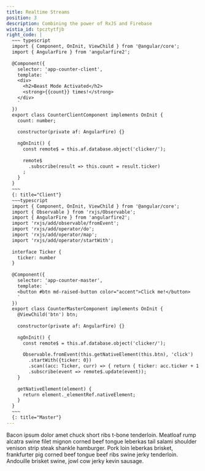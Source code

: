 ```yaml
---
title: Realtime Streams
position: 3
description: Combining the power of RxJS and Firebase
wistia_id: tpcztytfjb
right_code: |
  ~~~ typescript
  import { Component, OnInit, ViewChild } from '@angular/core';
  import { AngularFire } from 'angularfire2';
  
  @Component({
    selector: 'app-counter-client',
    template: `
    <div>
      <h2>Beast Mode Activated</h2>
      <strong>{{count}} times!</strong>
    </div>
    `
  })
  export class CounterClientComponent implements OnInit {
    count: number;
  
    constructor(private af: AngularFire) {}
  
    ngOnInit() {
      const remote$ = this.af.database.object('clicker/');
  
      remote$
        .subscribe(result => this.count = result.ticker)
      ;
    }
  }
  ~~~
  {: title="Client"}
  ~~~typescript
  import { Component, OnInit, ViewChild } from '@angular/core';
  import { Observable } from 'rxjs/Observable';
  import { AngularFire } from 'angularfire2';
  import 'rxjs/add/observable/fromEvent';
  import 'rxjs/add/operator/do';
  import 'rxjs/add/operator/map';
  import 'rxjs/add/operator/startWith';
  
  interface Ticker {
    ticker: number
  }
  
  @Component({
    selector: 'app-counter-master',
    template: `
    <button #btn md-raised-button color="accent">Click me!</button>
    `
  })
  export class CounterMasterComponent implements OnInit {
    @ViewChild('btn') btn;
  
    constructor(private af: AngularFire) {}
  
    ngOnInit() {
      const remote$ = this.af.database.object('clicker/');
  
      Observable.fromEvent(this.getNativeElement(this.btn), 'click')
        .startWith({ticker: 0})
        .scan((acc: Ticker, curr) => { return { ticker: acc.ticker + 1 }; })
        .subscribe(event => remote$.update(event));
    }
  
    getNativeElement(element) {
      return element._elementRef.nativeElement;
    }
  }
  ~~~
  {: title="Master"}
---
```


Bacon ipsum dolor amet chuck short ribs t-bone tenderloin. Meatloaf rump alcatra swine filet mignon corned beef tongue leberkas tail salami shoulder venison strip steak shankle hamburger. Pork loin leberkas brisket, frankfurter pig corned beef tongue beef ribs swine jerky tenderloin. Andouille brisket swine, jowl cow jerky kevin sausage.
